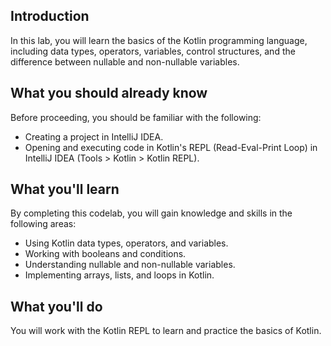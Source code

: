 ## Introduction

In this lab, you will learn the basics of the Kotlin programming language, including data types, operators, variables, control structures, and the difference between nullable and non-nullable variables.

## What you should already know

Before proceeding, you should be familiar with the following:

- Creating a project in IntelliJ IDEA.
- Opening and executing code in Kotlin's REPL (Read-Eval-Print Loop) in IntelliJ IDEA (Tools > Kotlin > Kotlin REPL).

## What you'll learn

By completing this codelab, you will gain knowledge and skills in the following areas:

- Using Kotlin data types, operators, and variables.
- Working with booleans and conditions.
- Understanding nullable and non-nullable variables.
- Implementing arrays, lists, and loops in Kotlin.

## What you'll do

You will work with the Kotlin REPL to learn and practice the basics of Kotlin.
